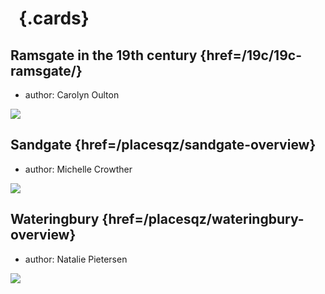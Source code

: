 <param ve-config 
       title="Places R-Z"
       banner="/images/banners/19c.jpg"
       layout="index">

# &nbsp; {.cards}

## Ramsgate in the 19th century {href=/19c/19c-ramsgate/}

- author: Carolyn Oulton

![](https://iiif.juncture-digital.org/thumbnail?url=https://stor.artstor.org/stor/274fbd10-415b-4fb3-8a79-3ebaac90a101)

## Sandgate {href=/placesqz/sandgate-overview}

- author: Michelle Crowther

![](https://iiif.juncture-digital.org/thumbnail?url=https://stor.artstor.org/stor/ea765a89-16c2-4c5c-8860-b0bc08f507d9)

## Wateringbury {href=/placesqz/wateringbury-overview}

- author: Natalie Pietersen

![](https://iiif.juncture-digital.org/thumbnail?url=https://stor.artstor.org/stor/70056d92-7406-48ec-a8e5-060c6bcf584d)
